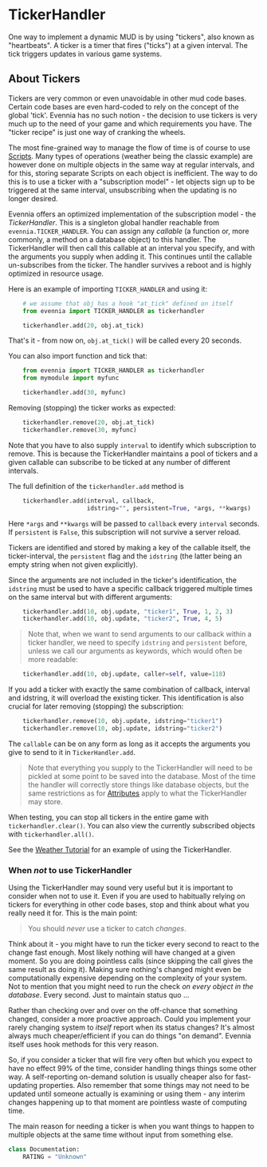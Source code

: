 # TickerHandler


One way to implement a dynamic MUD is by using "tickers", also known as "heartbeats". A ticker is a timer that fires ("ticks") at a given interval. The tick triggers updates in various game systems. 

## About Tickers

Tickers are very common or even unavoidable in other mud code bases.  Certain code bases are even hard-coded to rely on the concept of the global 'tick'. Evennia has no such notion - the decision to use tickers is very much up to the need of your game and which requirements you have. The "ticker recipe" is just one way of cranking the wheels.

The most fine-grained way to manage the flow of time is of course to use [Scripts](Scripts). Many types of operations (weather being the classic example) are however done on multiple objects in the same way at regular intervals, and for this, storing separate Scripts on each object is inefficient. The way to do this is to use a ticker with a "subscription model" - let objects sign up to be triggered at the same interval, unsubscribing when the updating is no longer desired. 

Evennia offers an optimized implementation of the subscription model - the *TickerHandler*. This is a singleton global handler reachable from `evennia.TICKER_HANDLER`. You can assign any *callable* (a function or, more commonly, a method on a database object) to this handler. The TickerHandler will then call this callable at an interval you specify, and with the arguments you supply when adding it. This continues until the callable un-subscribes from the ticker. The handler survives a reboot and is highly optimized in resource usage.

Here is an example of importing `TICKER_HANDLER` and using it: 

```python
    # we assume that obj has a hook "at_tick" defined on itself
    from evennia import TICKER_HANDLER as tickerhandler    

    tickerhandler.add(20, obj.at_tick)
``` 

That's it - from now on, `obj.at_tick()` will be called every 20 seconds. 

You can also import function and tick that: 

```python
    from evennia import TICKER_HANDLER as tickerhandler
    from mymodule import myfunc

    tickerhandler.add(30, myfunc)
```

Removing (stopping) the ticker works as expected: 

```python
    tickerhandler.remove(20, obj.at_tick)
    tickerhandler.remove(30, myfunc) 
```

Note that you have to also supply `interval` to identify which subscription to remove. This is because the TickerHandler maintains a pool of tickers and a given callable can subscribe to be ticked at any number of different intervals.

The full definition of the `tickerhandler.add` method is

```python
    tickerhandler.add(interval, callback, 
                      idstring="", persistent=True, *args, **kwargs)
```

Here `*args` and `**kwargs` will be passed to `callback` every `interval` seconds. If `persistent` is `False`, this subscription will not survive a server reload. 

Tickers are identified and stored by making a key of the callable itself, the ticker-interval, the `persistent` flag and the `idstring` (the latter being an empty string when not given explicitly).

Since the arguments are not included in the ticker's identification, the `idstring` must be used to have a specific callback triggered multiple times on the same interval but with different arguments:

```python
    tickerhandler.add(10, obj.update, "ticker1", True, 1, 2, 3)
    tickerhandler.add(10, obj.update, "ticker2", True, 4, 5)
```

> Note that, when we want to send arguments to our callback within a ticker handler, we need to specify `idstring` and `persistent` before, unless we call our arguments as keywords, which would often be more readable:

```python
    tickerhandler.add(10, obj.update, caller=self, value=118)
```

If you add a ticker with exactly the same combination of callback, interval and idstring, it will overload the existing ticker. This identification is also crucial for later removing (stopping) the subscription: 

```python
    tickerhandler.remove(10, obj.update, idstring="ticker1")
    tickerhandler.remove(10, obj.update, idstring="ticker2")
```

The `callable` can be on any form as long as it accepts the arguments you give to send to it in `TickerHandler.add`. 

> Note that everything you supply to the TickerHandler will need to be pickled at some point to be saved into the database. Most of the time the handler will correctly store things like database objects, but the same restrictions as for [Attributes](Attributes) apply to what the TickerHandler may store. 

When testing, you can stop all tickers in the entire game with `tickerhandler.clear()`. You can also view the currently subscribed objects with `tickerhandler.all()`.

See the [Weather Tutorial](Weather-Tutorial) for an example of using the TickerHandler.

### When *not* to use TickerHandler

Using the TickerHandler may sound very useful but it is important to consider when not to use it. Even if you are used to habitually relying on tickers for everything in other code bases, stop and think about what you really need it for. This is the main point: 
 
> You should *never*  use  a ticker to catch *changes*. 

Think about it - you might have to run the ticker every second to react to the change fast enough. Most likely nothing will have changed at a given moment. So you are doing pointless calls (since skipping the call gives the same result as doing it). Making sure nothing's changed might even be computationally expensive depending on the complexity of your system. Not to mention that you might need to run the check *on every object in the database*. Every second. Just to maintain status quo ...

Rather than checking over and over on the off-chance that something changed, consider a more proactive approach. Could you implement your rarely changing system to *itself* report when its status changes?  It's almost always much cheaper/efficient if you can do things "on demand". Evennia itself uses hook methods for this very reason.

So, if you consider a ticker that will fire very often but which you expect to have no effect 99% of the time, consider handling things things some other way. A self-reporting on-demand solution is usually cheaper also for fast-updating properties. Also remember that some things may not need to be updated until someone actually is examining or using them - any interim changes happening up to that moment are pointless waste of computing time. 

The main reason for needing a ticker is when you want things to happen to multiple objects at the same time without input from something else. 

```python
class Documentation:
    RATING = "Unknown"
```